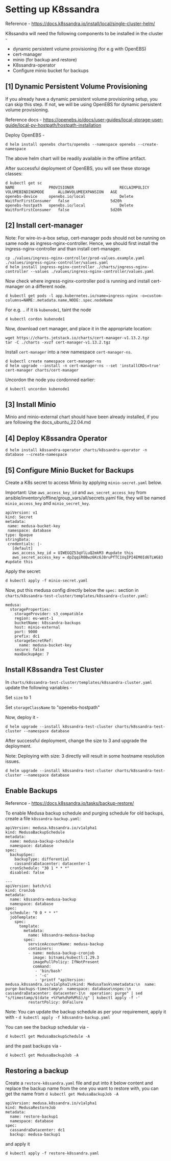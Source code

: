 # Setting up K8ssandra
Reference - https://docs.k8ssandra.io/install/local/single-cluster-helm/

K8ssandra will need the following components to be installed in the cluster - 
- dynamic persistent volume provisioning (for e.g with OpenEBS)
- cert-manager
- minio (for backup and restore)
- K8ssandra-operator
- Configure minio bucket for backups

## [1] Dynamic Persistent Volume Provisioning
If you already have a dynamic persistent volume provisioning setup, you can skip this step. If not, we will be using OpenEBS for dynamic persistent volume provisioning.

Reference docs - https://openebs.io/docs/user-guides/local-storage-user-guide/local-pv-hostpath/hostpath-installation

Deploy OpenEBS -

```
d helm install openebs charts/openebs --namespace openebs --create-namespace
```
The above helm chart will be readily available in the offline artifact.

After successful deployment of OpenEBS, you will see these storage classes:
```
d kubectl get sc
NAME               PROVISIONER                    RECLAIMPOLICY   VOLUMEBINDINGMODE      ALLOWVOLUMEEXPANSION   AGE
openebs-device     openebs.io/local               Delete          WaitForFirstConsumer   false                  5d20h
openebs-hostpath   openebs.io/local               Delete          WaitForFirstConsumer   false                  5d20h
```

## [2] Install cert-manager
Note: For wire-in-a-box setup, cert-manager pods should not be running on same node as ingress-nginx-controller. Hence, we should first install the ingress-nginx-controller and than install cert-manager.

```
cp ./values/ingress-nginx-controller/prod-values.example.yaml ./values/ingress-nginx-controller/values.yaml
d helm install ingress-nginx-controller ./charts/ingress-nginx-controller --values ./values/ingress-nginx-controller/values.yaml
```
Now check where ingress-nginx-controller pod is running and install cert-manager on a different node.

```
d kubectl get pods -l app.kubernetes.io/name=ingress-nginx -o=custom-columns=NAME:.metadata.name,NODE:.spec.nodeName
```
For e.g. .. if it is `kubenode1`, taint the node
```
d kubectl cordon kubenode1
```
Now, download cert manager, and place it in the appropriate location:
```
wget https://charts.jetstack.io/charts/cert-manager-v1.13.2.tgz
tar -C ./charts -xvzf cert-manager-v1.13.2.tgz
```

Install `cert-manager` into a new namespace `cert-manager-ns`.
```
d kubectl create namespace cert-manager-ns
d helm upgrade --install -n cert-manager-ns --set 'installCRDs=true' cert-manager charts/cert-manager
```

Uncordon the node you cordonned earlier:
```
d kubectl uncordon kubenode1
```

## [3] Install Minio
Minio and minio-external chart should have been already installed, if you are following the docs_ubuntu_22.04.md

## [4] Deploy K8ssandra Operator
```
d helm install k8ssandra-operator charts/k8ssandra-operator -n database --create-namespace
```

## [5] Configure Minio Bucket for Backups
Create a K8s secret to access Minio by applying `minio-secret.yaml` below.

Important: Use `aws_access_key_id` and `aws_secret_access_key` from ansible/inventory/offline/group_vars/all/secrets.yaml file, they will be named `minio_access_key` and `minio_secret_key`.

```
apiVersion: v1
kind: Secret
metadata:
 name: medusa-bucket-key
 namespace: database
type: Opaque
stringData:
 credentials: |-
   [default]
   aws_access_key_id = UIWEGQZ53qVlLuQ2mkM3 #update this
   aws_secret_access_key = dpZqqiR0Bwz6Kc6J8ruPfTC1VqIPI4EM0Id6TLWG83 #update this
```

Apply the secret:

```d kubectl apply -f minio-secret.yaml```

Now, put this medusa config directly below the `spec:` section in ```charts/k8ssandra-test-cluster/templates/k8ssandra-cluster.yaml```:
```
medusa:
  storageProperties:
    storageProvider: s3_compatible
    region: eu-west-1
    bucketName: k8ssandra-backups
    host: minio-external
    port: 9000
    prefix: dc1
    storageSecretRef:
      name: medusa-bucket-key
    secure: false
    maxBackupAge: 7
```

## Install K8ssandra Test Cluster
In ```charts/k8ssandra-test-cluster/templates/k8ssandra-cluster.yaml``` update the following variables - 

Set `size` to 1

Set `storageClassName` to "openebs-hostpath"

Now, deploy it -

```
d helm upgrade --install k8ssandra-test-cluster charts/k8ssandra-test-cluster --namespace database
```

After successful deployment, change the size to 3 and upgrade the deployment.

Note: Deploying with size: 3 directly will result in some hostname resolution issues.
```
d helm upgrade --install k8ssandra-test-cluster charts/k8ssandra-test-cluster --namespace database
```

## Enable Backups
Reference - https://docs.k8ssandra.io/tasks/backup-restore/

To enable Medusa backup schedule and purging schedule for old backups, create a file `k8ssandra-backup.yaml`:
```
apiVersion: medusa.k8ssandra.io/v1alpha1
kind: MedusaBackupSchedule
metadata:
  name: medusa-backup-schedule
  namespace: database
spec:
  backupSpec:
    backupType: differential
    cassandraDatacenter: datacenter-1
  cronSchedule: "30 1 * * *"
  disabled: false
  
---
apiVersion: batch/v1
kind: CronJob
metadata:
  name: k8ssandra-medusa-backup
  namespace: database
spec:
  schedule: "0 0 * * *"
  jobTemplate:
    spec:
      template:
        metadata:
          name: k8ssandra-medusa-backup
        spec:
          serviceAccountName: medusa-backup
          containers:
          - name: medusa-backup-cronjob
            image: bitnami/kubectl:1.29.3
            imagePullPolicy: IfNotPresent
            command:
             - 'bin/bash'
             - '-c'
             - 'printf "apiVersion: medusa.k8ssandra.io/v1alpha1\nkind: MedusaTask\nmetadata:\n  name: purge-backups-timestamp\n  namespace: database\nspec:\n  cassandraDatacenter: datacenter-1\n  operation: purge" | sed "s/timestamp/$(date +%Y%m%d%H%M%S)/g" | kubectl apply -f -'
          restartPolicy: OnFailure
```

Note: You can update the backup schedule as per your requirement, apply it with - 
```d kubectl apply -f k8ssandra-backup.yaml ```

You can see the backup schedular via -

```d kubectl get MedusaBackupSchedule -A```

and the past backups via - 

```d kubectl get MedusaBackupJob -A```

## Restoring a backup
Create a `restore-k8ssandra.yaml` file and put into it below content and replace the backup name from the one you want to restore with, you can get the name from `d kubectl get MedusaBackupJob -A`

```
apiVersion: medusa.k8ssandra.io/v1alpha1
kind: MedusaRestoreJob
metadata:
  name: restore-backup1
  namespace: database
spec:
  cassandraDatacenter: dc1
  backup: medusa-backup1
```

and apply it

```d kubectl apply -f restore-k8ssandra.yaml```

